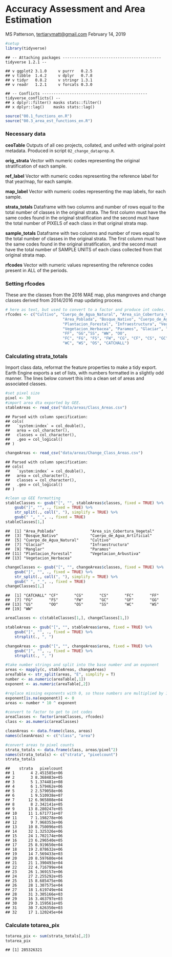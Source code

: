 Accuracy Assessment and Area Estimation
================
MS Patterson, <tertiarymatt@gmail.com>
February 14, 2019

``` r
#setup
library(tidyverse)
```

    ## -- Attaching packages ------------------------------------------- tidyverse 1.2.1 --

    ## v ggplot2 3.1.0     v purrr   0.2.5
    ## v tibble  1.4.2     v dplyr   0.7.8
    ## v tidyr   0.8.2     v stringr 1.3.1
    ## v readr   1.2.1     v forcats 0.3.0

    ## -- Conflicts ---------------------------------------------- tidyverse_conflicts() --
    ## x dplyr::filter() masks stats::filter()
    ## x dplyr::lag()    masks stats::lag()

``` r
source("00.1_functions_en.R")
source("00.3_area_est_functions_en.R")
```

### Necessary data

**ceoTable** Outputs of all ceo projects, collated, and unifed with original point metadata. Produced in script `02_change_dataprep.R`.

**orig\_strata** Vector with numeric codes representing the original stratification of each sample.

**ref\_label** Vector with numeric codes representing the reference label for that year/map, for each sample.

**map\_label** Vector with numeric codes representing the map labels, for each sample.

**strata\_totals** Dataframe with two columns and number of rows equal to the total number of classes in the original strata. The first column must have the same codes found in the original stratification and the second must have the total number of PIXELS of each class in that original strata map.

**sample\_totals** Dataframe with two columns and number of rows equal to the total number of classes in the original strata. The first column must have the same codes found in the original stratification, and the second must have the total number of SAMPLE UNITS of each class collected from that original strata map.

**rfcodes** Vector with numeric values representing the reference codes present in ALL of the periods.

### Setting rfcodes

These are the classes from the 2016 MAE map, plus mangroves and change classes derived from 2014/2016 map updating process.

``` r
# here as text, but used to convert to a factor and produce int codes.
rfcodes <- c("Cultivo", "Cuerpo_de_Agua_Natural", "Area_sin_Cobertura_Vegetal",
                         "Area_Poblada", "Bosque_Nativo", "Cuerpo_de_Agua_Artificial",
                         "Plantacion_Forestal", "Infraestructura", "Vegetacion_Arbustiva",
                         "Vegetacion_Herbacea", "Paramos", "Glaciar", "Manglar",
                         "FF", "GG","SS", "WW", "OO",
                         "FC", "FG", "FS", "FW", "CG", "CF", "CS", "GC", "GF", "GS", 
                         "WC", "WS", "OS", "CATCHALL")
```

### Calculating strata\_totals

Import class data, reformat the feature properties to make a tidy export. Earth Engine exports a set of lists, with numbers formatted in a slightly odd manner. The lines below convert this into a clean set of areas and associated classes.

``` r
#set pixel size
pixel <- 30
#import area dta exported by GEE.
stableAreas <- read_csv("data/areas/Class_Areas.csv")
```

    ## Parsed with column specification:
    ## cols(
    ##   `system:index` = col_double(),
    ##   area = col_character(),
    ##   classes = col_character(),
    ##   .geo = col_logical()
    ## )

``` r
changeAreas <- read_csv("data/areas/Change_Class_Areas.csv")
```

    ## Parsed with column specification:
    ## cols(
    ##   `system:index` = col_double(),
    ##   area = col_character(),
    ##   classes = col_character(),
    ##   .geo = col_logical()
    ## )

``` r
#clean up GEE formatting
stableClasses <- gsub("[", "", stableAreas$classes, fixed = TRUE) %>% 
    gsub("]", "", ., fixed = TRUE) %>% 
    str_split(., coll(", "), simplify = TRUE) %>% 
    gsub(" ", "_", ., fixed = TRUE)
stableClasses[1,]
```

    ##  [1] "Area_Poblada"               "Area_sin_Cobertura_Vegetal"
    ##  [3] "Bosque_Nativo"              "Cuerpo_de_Agua_Artificial" 
    ##  [5] "Cuerpo_de_Agua_Natural"     "Cultivo"                   
    ##  [7] "Glaciar"                    "Infraestructura"           
    ##  [9] "Manglar"                    "Paramos"                   
    ## [11] "Plantacion_Forestal"        "Vegetacion_Arbustiva"      
    ## [13] "Vegetacion_Herbacea"

``` r
changeClasses <- gsub("[", "", changeAreas$classes, fixed = TRUE) %>% 
    gsub("]", "", ., fixed = TRUE) %>% 
    str_split(., coll(", "), simplify = TRUE) %>% 
    gsub(" ", "_", ., fixed = TRUE)
changeClasses[1,]
```

    ##  [1] "CATCHALL" "CF"       "CG"       "CS"       "FC"       "FF"      
    ##  [7] "FG"       "FS"       "FW"       "GC"       "GF"       "GG"      
    ## [13] "GS"       "OO"       "OS"       "SS"       "WC"       "WS"      
    ## [19] "WW"

``` r
areaClasses <- c(stableClasses[1,], changeClasses[1,])

stableAreas <- gsub("[", "", stableAreas$area, fixed = TRUE) %>% 
    gsub("]", "", ., fixed = TRUE) %>% 
    strsplit(., ", ")

changeAreas <- gsub("[", "", changeAreas$area, fixed = TRUE) %>% 
    gsub("]", "", ., fixed = TRUE) %>% 
    strsplit(., ", ")

#take number strings and split into the base number and an exponent
areas <- mapply(c, stableAreas, changeAreas)
areaTable <- str_split(areas, "E", simplify = T)
number <- as.numeric(areaTable[,1])
exponent <- as.numeric(areaTable[,2])

#replace missing exponents with 0, so those numbers are multiplied by 1. 
exponent[is.na(exponent)] <- 0
areas <- number * 10 ^ exponent

#convert to factor to get to int codes
areaClasses <- factor(areaClasses, rfcodes)
class <- as.numeric(areaClasses)

cleanAreas <- data.frame(class, areas)
names(cleanAreas) <- c("class", "area")

#convert areas to pixel counts
strata_totals <- data.frame(class, areas/pixel^2)
names(strata_totals) <- c("strata", "pixelcount")
strata_totals
```

    ##    strata   pixelcount
    ## 1       4 2.451585e+06
    ## 2       3 8.368483e+05
    ## 3       5 1.374481e+08
    ## 4       6 1.579462e+06
    ## 5       2 2.579058e+06
    ## 6       1 9.510938e+07
    ## 7      12 6.965808e+04
    ## 8       8 2.342141e+05
    ## 9      13 8.280247e+05
    ## 10     11 1.671771e+07
    ## 11      7 1.198278e+06
    ## 12      9 7.968353e+06
    ## 13     10 8.750096e+05
    ## 14     32 1.325326e+06
    ## 15     24 1.702174e+06
    ## 16     23 6.296540e+05
    ## 17     25 8.919650e+04
    ## 18     19 2.878632e+06
    ## 19     14 7.569433e+03
    ## 20     20 8.597680e+04
    ## 21     21 1.390493e+04
    ## 22     22 4.716799e+04
    ## 23     26 1.369157e+06
    ## 24     27 2.255292e+05
    ## 25     15 8.685475e+06
    ## 26     28 1.307575e+04
    ## 27     18 1.619749e+04
    ## 28     31 3.305166e+03
    ## 29     16 3.463797e+03
    ## 30     29 3.159561e+05
    ## 31     30 7.626350e+03
    ## 32     17 1.120245e+04

### Calculate totarea\_pix

``` r
totarea_pix <- sum(strata_totals[,2])
totarea_pix
```

    ## [1] 285326321
